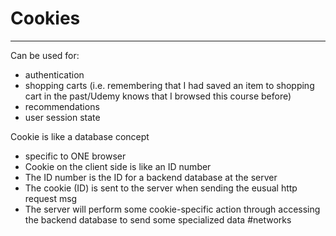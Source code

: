 # Cookies
---
Can be used for:
- authentication
- shopping carts (i.e. remembering that I had saved an item to shopping cart in the past/Udemy knows that I browsed this course before)
- recommendations
- user session state

Cookie is like a database concept
- specific to ONE browser
- Cookie on the client side is like an ID number
- The ID number is the ID for a backend database at the server
- The cookie (ID) is sent to the server when sending the eusual http request msg
- The server will perform some cookie-specific action through accessing the backend database to send some specialized data
#networks 
